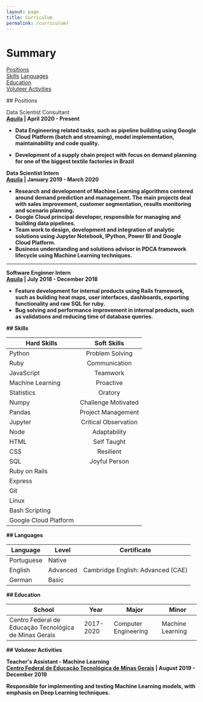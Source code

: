 ```yaml
---
layout: page
title: Curriculum
permalink: /curriculum/
---
```


# Summary
[Positions](#positions)  
[Skills](#skills) 
[Languages](#languages)  
[Education](#education)    
[Voluteer Activities](#voluteer)

<a name="positions"/>
## Positions

Data Scientist Consultant<br>
<b><a href='https://www.aquila.com.br/language/en/'>Aquila</a><b> | April 2020 - Present

- Data Engineering related tasks, such as pipeline  building using Google Cloud Platform (batch and streaming), model implementation, maintainability and code quality. 

- Development of a supply chain project with focus on demand planning for one of the biggest textile factories in Brazil

Data Scientist Intern<br>
<b><a href='https://www.aquila.com.br/language/en/'>Aquila</a><b> | January 2019 - March 2020

- Research and development of Machine Learning algorithms centered around demand prediction and management. The main projects deal with sales improvement, customer segmentation, results monitoring and scenario planning.
- Google Cloud principal developer, responsible for managing and building data pipelines.
- Team work to design, development and integration of analytic solutions using Jupyter Notebook, IPython, Power BI and
Google Cloud Platform.
-  Business understanding and solutions advisor in PDCA framework lifecycle using Machine Learning techniques.

---
Software Enginner Intern<br>
<b><a href='https://www.aquila.com.br/language/en/'>Aquila</a><b> | July 2018 - December 2018

- Feature development for internal products using Rails framework, such as building heat maps, user interfaces, dashboards, exporting functionality and raw SQL for ruby.
- Bug solving and performance improvement in internal products, such as validations and reducing time of database queries.

<a name="skills"/>
## Skills

| Hard Skills       | Soft Skills   | 
| ------------------|:-------------:|
| Python            | Problem Solving     |     
| Ruby              | Communication       | 
| JavaScript        | Teamwork         |
| Machine Learning  | Proactive           |
| Statistics        | Oratory             |
| Numpy             | Challenge Motivated |
| Pandas            | Project Management  |
| Jupyter           | Critical Observation|    
| Node              | Adaptability |
| HTML              | Self Taught |
| CSS               | Resilient |
| SQL               | Joyful Person |
| Ruby on Rails ||
| Express ||
| Git ||
| Linux ||
| Bash Scripting ||
| Google Cloud Platform ||

<a name="languages"/>
## Languages

|Language| Level |Certificate|
|--------|-------|:---------:|
|Portuguese| Native||
|English| Advanced| Cambridge English: Advanced (CAE) |
|German| Basic||

<a name="education"/>
## Education

| School | Year | Major | Minor |
|--------|------|-------|-------|
|Centro Federal de Educação Tecnológica de Minas Gerais| 2017-2020| Computer Engineering | Machine Learning |

<a name="voluteer"/>
## Voluteer Activities

Teacher's Assistant - Machine Learning <br>
<b><a href='https://www.cefetmg.br/'>Centro Federal de Educação Tecnológica de Minas Gerais</a><b> | August 2019 - December 2019

Responsible for implementing and testing Machine Learning models, with emphasis on Deep Learning techniques.